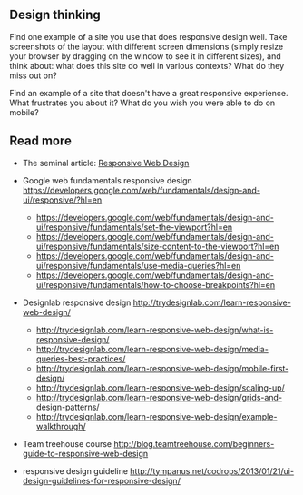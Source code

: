 ## Design thinking
Find one example of a site you use that does responsive design well. Take screenshots of the layout with different screen dimensions (simply resize your browser by dragging on the window to see it in different sizes), and think about: what does this site do well in various contexts? What do they miss out on?

Find an example of a site that doesn't have a great responsive experience. What frustrates you about it? What do you wish you were able to do on mobile?

## Read more
- The seminal article: [Responsive Web Design](http://alistapart.com/article/responsive-web-design)
- Google web fundamentals responsive design https://developers.google.com/web/fundamentals/design-and-ui/responsive/?hl=en
  - https://developers.google.com/web/fundamentals/design-and-ui/responsive/fundamentals/set-the-viewport?hl=en
  - https://developers.google.com/web/fundamentals/design-and-ui/responsive/fundamentals/size-content-to-the-viewport?hl=en
  - https://developers.google.com/web/fundamentals/design-and-ui/responsive/fundamentals/use-media-queries?hl=en
  - https://developers.google.com/web/fundamentals/design-and-ui/responsive/fundamentals/how-to-choose-breakpoints?hl=en

- Designlab responsive design http://trydesignlab.com/learn-responsive-web-design/
  - http://trydesignlab.com/learn-responsive-web-design/what-is-responsive-design/
  - http://trydesignlab.com/learn-responsive-web-design/media-queries-best-practices/
  - http://trydesignlab.com/learn-responsive-web-design/mobile-first-design/
  - http://trydesignlab.com/learn-responsive-web-design/scaling-up/
  - http://trydesignlab.com/learn-responsive-web-design/grids-and-design-patterns/
  - http://trydesignlab.com/learn-responsive-web-design/example-walkthrough/
- Team treehouse course http://blog.teamtreehouse.com/beginners-guide-to-responsive-web-design

- responsive design guideline http://tympanus.net/codrops/2013/01/21/ui-design-guidelines-for-responsive-design/

